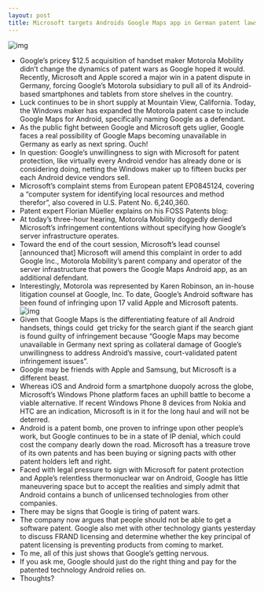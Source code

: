 ```yaml
---
layout: post
title: Microsoft targets Androids Google Maps app in German patent lawsuit
---
```

![img](http://media.idownloadblog.com/wp-content/uploads/2012/10/Google-Microsoft-fight-001.jpg)
* Google’s pricey $12.5 acquisition of handset maker Motorola Mobility didn’t change the dynamics of patent wars as Google hoped it would. Recently, Microsoft and Apple scored a major win in a patent dispute in Germany, forcing Google’s Motorola subsidiary to pull all of its Android-based smartphones and tablets from store shelves in the country.
* Luck continues to be in short supply at Mountain View, California. Today, the Windows maker has expanded the Motorola patent case to include Google Maps for Android, specifically naming Google as a defendant.
* As the public fight between Google and Microsoft gets uglier, Google faces a real possibility of Google Maps becoming unavailable in Germany as early as next spring. Ouch!
* In question: Google’s unwillingness to sign with Microsoft for patent protection, like virtually every Android vendor has already done or is considering doing, netting the Windows maker up to fifteen bucks per each Android device vendors sell.
* Microsoft’s complaint stems from European patent EP0845124, covering a “computer system for identifying local resources and method therefor”, also covered in U.S. Patent No. 6,240,360.
* Patent expert Florian Müeller explains on his FOSS Patents blog:
* At today’s three-hour hearing, Motorola Mobility doggedly denied Microsoft’s infringement contentions without specifying how Google’s server infrastructure operates.
* Toward the end of the court session, Microsoft’s lead counsel [announced that] Microsoft will amend this complaint in order to add Google Inc., Motorola Mobility’s parent company and operator of the server infrastructure that powers the Google Maps Android app, as an additional defendant.
* Interestingly, Motorola was represented by Karen Robinson, an in-house litigation counsel at Google, Inc. To date, Google’s Android software has been found of infringing upon 17 valid Apple and Microsoft patents.
![img](http://media.idownloadblog.com/wp-content/uploads/2012/10/Google-Maps-for-Android-teaser.jpg)
* Given that Google Maps is the differentiating feature of all Android handsets, things could  get tricky for the search giant if the search giant is found guilty of infringement because “Google Maps may become unavailable in Germany next spring as collateral damage of Google’s unwillingness to address Android’s massive, court-validated patent infringement issues”.
* Google may be friends with Apple and Samsung, but Microsoft is a different beast.
* Whereas iOS and Android form a smartphone duopoly across the globe, Microsoft’s Windows Phone platform faces an uphill battle to become a viable alternative. If recent Windows Phone 8 devices from Nokia and HTC are an indication, Microsoft is in it for the long haul and will not be deterred.
* Android is a patent bomb, one proven to infringe upon other people’s work, but Google continues to be in a state of IP denial, which could cost the company dearly down the road. Microsoft has a treasure trove of its own patents and has been buying or signing pacts with other patent holders left and right.
* Faced with legal pressure to sign with Microsoft for patent protection and Apple’s relentless thermonuclear war on Android, Google has little maneuvering space but to accept the realities and simply admit that Android contains a bunch of unlicensed technologies from other companies.
* There may be signs that Google is tiring of patent wars.
* The company now argues that people should not be able to get a software patent. Google also met with other technology giants yesterday to discuss FRAND licensing and determine whether the key principal of patent licensing is preventing products from coming to market.
* To me, all of this just shows that Google’s getting nervous.
* If you ask me, Google should just do the right thing and pay for the patented technology Android relies on.
* Thoughts?


